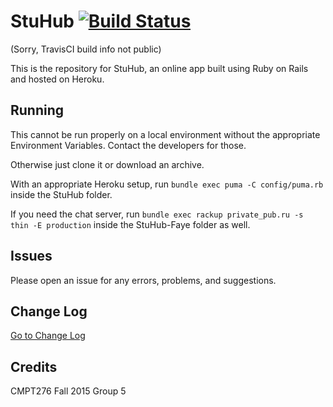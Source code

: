 # StuHub [![Build Status](https://magnum.travis-ci.com/jlo276-5/276Group5.svg?token=CpLyiEfLysgyxDPBuw3y&branch=master)](https://magnum.travis-ci.com/jlo276-5/276Group5)
(Sorry, TravisCI build info not public)

This is the repository for StuHub, an online app built using Ruby on Rails and hosted on Heroku.

## Running
This cannot be run properly on a local environment without the appropriate Environment Variables. Contact the developers for those.

Otherwise just clone it or download an archive.

With an appropriate Heroku setup, run `bundle exec puma -C config/puma.rb` inside the StuHub folder.

If you need the chat server, run `bundle exec rackup private_pub.ru -s thin -E production` inside the StuHub-Faye folder as well.

## Issues
Please open an issue for any errors, problems, and suggestions.

## Change Log
[Go to Change Log](StuHub/CHANGES.md)

## Credits
CMPT276 Fall 2015 Group 5
